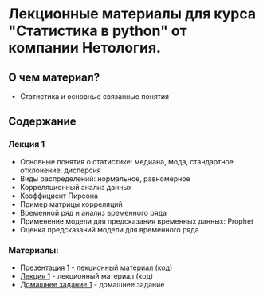 

# Лекционные материалы для курса "Статистика в python" от компании Нетология.

## О чем материал?

* Статистика и основные связанные понятия

## Содержание

### Лекция 1

*  Основные понятия о статистике: медиана, мода, стандартное отклонение, дисперсия
*  Виды распределений: нормальное, равномерное
*  Корреляционный анализ данных
*  Коэффициент Пирсона
*  Пример матрицы корреляций
*  Временной ряд и анализ временного ряда
*  Применение модели для предсказания временных данных: Prophet
*  Оценка предсказаний модели для временного ряда


### Материалы:

*  [Презентация 1](https://github.com/yustinaivanova/netology_statistics/blob/master/presentation1.pdf) - лекционный материал (код)
*  [Лекция 1](https://github.com/yustinaivanova/netology_statistics/blob/master/lecture_1.ipynb) - лекционный материал (код)
*  [Домашнее задание 1](https://github.com/yustinaivanova/netology_statistics/blob/master/dz_1.ipynb) - домашнее задание
